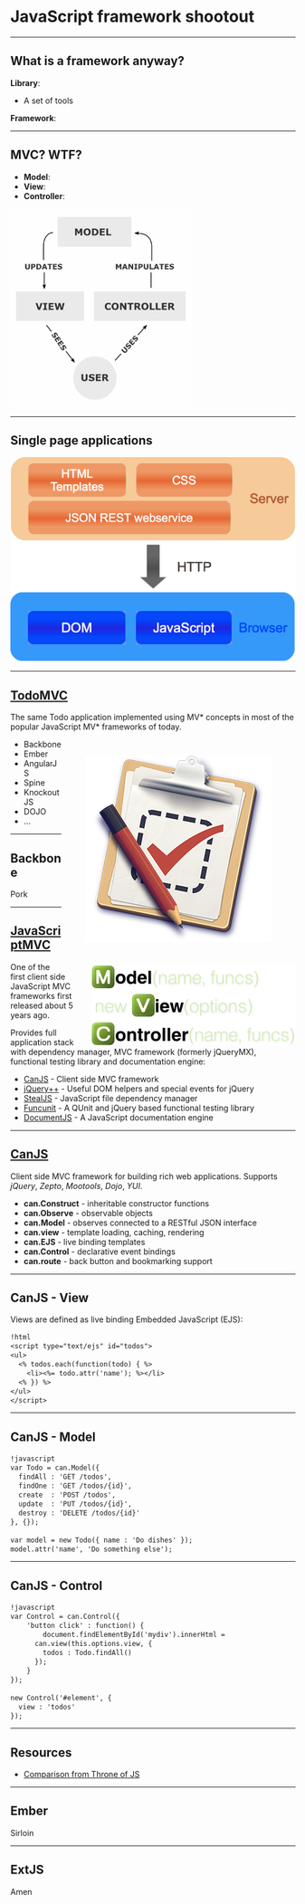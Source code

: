 
# JavaScript framework shootout

---

## What is a framework anyway?

__Library__:

* A set of tools

__Framework__:

---

## MVC? WTF?

* __Model__:
* __View__:
* __Controller__:

![MVC overview](images/mvc.png)

---

## Single page applications

![Overview](images/tsa_overview.png)

---

## [TodoMVC](http://todomvc.com/)

The same Todo application implemented using MV\* concepts in most of the popular JavaScript MV\*
frameworks of today.
<img src="images/todomvc.png" alt="TodoMVC" style="float: right; margin: 3em;" />

* Backbone
* Ember
* AngularJS
* Spine
* KnockoutJS
* DOJO
* ...

---

## Backbone

Pork

---

## [JavaScriptMVC](http://javascriptmvc.com)

<img src="images/javascriptmvc.png" alt="JavaScriptMVC" style="float: right; margin-left: 2em;" />
One of the first client side JavaScript MVC frameworks first released about 5 years ago.

Provides full application stack with dependency manager, MVC framework (formerly jQueryMX),
functional testing library and documentation engine:

* [CanJS](http://canjs.us) - Client side MVC framework
* [jQuery++](http://jquerypp.com) - Useful DOM helpers and special events for jQuery
* [StealJS](http://javascriptmvc.com/docs.html#!stealjs) - JavaScript file dependency manager
* [Funcunit](http://funcunit.com) - A QUnit and jQuery based functional testing library
* [DocumentJS](http://javascriptmvc.com/docs.html#!DocumentJS) - A JavaScript documentation engine

---

## [CanJS](http://canjs.us)

Client side MVC framework for building rich web applications. Supports *jQuery*, *Zepto*, *Mootools*,
*Dojo*, *YUI*.

* __can.Construct__ - inheritable constructor functions
* __can.Observe__ - observable objects
* __can.Model__ - observes connected to a RESTful JSON interface
* __can.view__ - template loading, caching, rendering
* __can.EJS__ - live binding templates
* __can.Control__ - declarative event bindings
* __can.route__ - back button and bookmarking support

---

## CanJS - View

Views are defined as live binding Embedded JavaScript (EJS):

	!html
	<script type="text/ejs" id="todos">
    <ul>
      <% todos.each(function(todo) { %>
        <li><%= todo.attr('name'); %></li>
      <% }) %>
    </ul>
	</script>

---

## CanJS - Model

	!javascript
	var Todo = can.Model({
	  findAll : 'GET /todos',
	  findOne : 'GET /todos/{id}',
	  create  : 'POST /todos',
	  update  : 'PUT /todos/{id}',
	  destroy : 'DELETE /todos/{id}'
	}, {});

	var model = new Todo({ name : 'Do dishes' });
	model.attr('name', 'Do something else');

---

## CanJS - Control

	!javascript
	var Control = can.Control({
		'button click' : function() {
			document.findElementById('mydiv').innerHtml =
          can.view(this.options.view, {
            todos : Todo.findAll()
          });
		}
	});

	new Control('#element', {
	  view : 'todos'
	});

---

## Resources

* [Comparison from Throne of JS](http://blog.stevensanderson.com/2012/08/01/rich-javascript-applications-the-seven-frameworks-throne-of-js-2012/)

---

## Ember

Sirloin

---

## ExtJS

Amen
